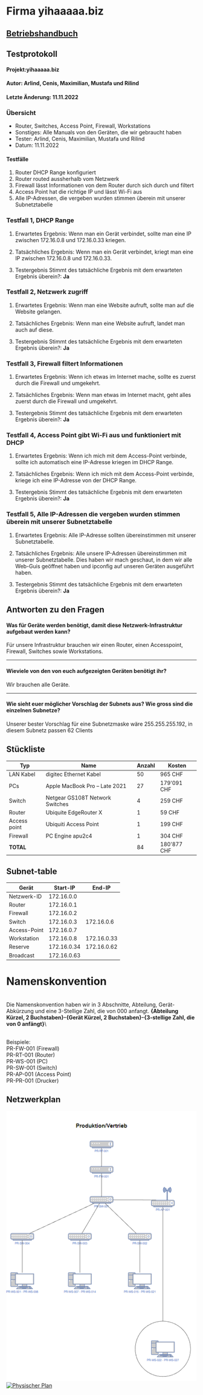# Firma yihaaaaa.biz

## [Betriebshandbuch](https://github.com/InCrafter/yihaaaaa.biz/wiki "yihaaaaa.biz Wiki")

## Testprotokoll

#### Projekt:yihaaaaa.biz
#### Autor: Arlind, Cenis, Maximilian, Mustafa und Rilind
#### Letzte Änderung: 11.11.2022

### Übersicht
- Router, Switches, Access Point, Firewall, Workstations
- Sonstiges: Alle Manuals von den Geräten, die wir gebraucht haben
- Tester: Arlind, Cenis, Maximilian, Mustafa und Rilind
- Datum: 11.11.2022
#### Testfälle
1. Router DHCP Range konfiguriert
2. Router routed aussherhalb vom Netzwerk
3. Firewall lässt Informationen von dem Router durch sich durch und filtert
4. Access Point hat die richtige IP und lässt Wi-Fi aus
5. Alle IP-Adressen, die vergeben wurden stimmen überein mit unserer Subnetztabelle

### Testfall 1, DHCP Range

1. Erwartetes Ergebnis: Wenn man ein Gerät verbindet, sollte man eine IP zwischen 172.16.0.8 und 172.16.0.33 kriegen.

2. Tatsächliches Ergebnis: Wenn man ein Gerät verbindet, kriegt man eine IP zwischen 172.16.0.8 und 172.16.0.33.

3. Testergebnis Stimmt des tatsächliche Ergebnis mit dem erwarteten Ergebnis überein?: **Ja**

### Testfall 2, Netzwerk zugriff

1. Erwartetes Ergebnis: Wenn man eine Website aufruft, sollte man auf die Website gelangen.

2. Tatsächliches Ergebnis: Wenn man eine Website aufruft, landet man auch auf diese.

3. Testergebnis Stimmt des tatsächliche Ergebnis mit dem erwarteten Ergebnis überein?: **Ja**

### Testfall 3, Firewall filtert Informationen

1. Erwartetes Ergebnis: Wenn ich etwas im Internet mache, sollte es zuerst durch die Firewall und umgekehrt.

2. Tatsächliches Ergebnis: Wenn man etwas im Internet macht, geht alles zuerst durch die Firewall und umgekehrt.

3. Testergebnis Stimmt des tatsächliche Ergebnis mit dem erwarteten Ergebnis überein?: **Ja**

### Testfall 4, Access Point gibt Wi-Fi aus und funktioniert mit DHCP

1. Erwartetes Ergebnis: Wenn ich mich mit dem Access-Point verbinde, sollte ich automatisch eine IP-Adresse kriegen im DHCP Range.

2. Tatsächliches Ergebnis: Wenn ich mich mit dem Access-Point verbinde, kriege ich eine IP-Adresse von der DHCP Range.

3. Testergebnis Stimmt des tatsächliche Ergebnis mit dem erwarteten Ergebnis überein?: **Ja**

### Testfall 5, Alle IP-Adressen die vergeben wurden stimmen überein mit unserer Subnetztabelle

1. Erwartetes Ergebnis: Alle IP-Adresse sollten übereinstimmen mit unserer Subnetztabelle.

2. Tatsächliches Ergebnis: Alle unsere IP-Adressen übereinstimmen mit unserer Subnetztabelle. Dies haben wir mach geschaut, in dem wir alle Web-Guis geöffnet haben und ipconfig auf unseren Geräten ausgeführt haben.

3. Testergebnis Stimmt des tatsächliche Ergebnis mit dem erwarteten Ergebnis überein?: **Ja**

## Antworten zu den Fragen

#### Was für Geräte werden benötigt, damit diese Netzwerk-Infrastruktur aufgebaut werden kann?

Für unsere Infrastruktur brauchen wir einen Router, einen Accesspoint, Firewall, Switches sowie Workstations.

---

#### Wieviele von den von euch aufgezeigten Geräten benötigt ihr?

Wir brauchen alle Geräte.

---

#### Wie sieht euer möglicher Vorschlag der Subnets aus? Wie gross sind die einzelnen Subnetze?

Unserer bester Vorschlag für eine Subnetzmaske wäre 255.255.255.192, in diesem Subnetz passen 62 Clients

## Stückliste

| Typ          | Name                            | Anzahl | Kosten      |
|--------------|---------------------------------|--------|-------------|
| LAN Kabel    | digitec Ethernet Kabel          | 50     | 965 CHF     |
| PCs          | Apple MacBook Pro – Late 2021   | 27     | 179'091 CHF |
| Switch       | Netgear GS108T Network Switches | 4      | 259 CHF     |
| Router       | Ubiquite EdgeRouter X           | 1      | 59 CHF      |
| Access point | Ubiquiti Access Point           | 1      | 199 CHF     |
| Firewall     | PC Engine apu2c4                | 1      | 304 CHF     |
| **TOTAL**    |                                 | 84     | 180'877 CHF |

## Subnet-table

| Gerät        | Start-IP    | End-IP      |
|--------------|-------------|-------------|
| Netzwerk-ID  | 172.16.0.0  |             |
| Router       | 172.16.0.1  |             |
| Firewall     | 172.16.0.2  |             |
| Switch       | 172.16.0.3  | 172.16.0.6  |
| Access-Point | 172.16.0.7  |             |
| Workstation  | 172.16.0.8  | 172.16.0.33 |
| Reserve      | 172.16.0.34 | 172.16.0.62 |
| Broadcast    | 172.16.0.63 |             |

# Namenskonvention
\
Die Namenskonvention haben wir in 3 Abschnitte, Abteilung, Gerät-Abkürzung und eine 3-Stellige Zahl, die von 000 anfangt.
**{Abteilung Kürzel, 2 Buchstaben}-{Gerät Kürzel, 2 Buchstaben}-{3-stellige Zahl, die von 0 anfängt}**\

\
Beispiele:\
PR-FW-001 (Firewall)\
PR-RT-001 (Router)\
PR-WS-001 (PC)\
PR-SW-001 (Switch)\
PR-AP-001 (Access Point)\
PR-PR-001 (Drucker)

## Netzwerkplan

[![logischer Plan](/Planungsarbeiten/Netzwerkplan.png)](https://github.com/InCrafter/yihaaaaa.biz/blob/main/Planungsarbeiten/Netzwerkplan.png)
[![Physischer Plan](/Planungsarbeiten/Physical.png)](https://github.com/InCrafter/yihaaaaa.biz/blob/main/Planungsarbeiten/Netzwerkplan.png)
